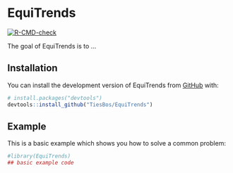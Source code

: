 
<!-- README.md is generated from README.Rmd. Please edit that file -->

# EquiTrends

<!-- badges: start -->

[![R-CMD-check](https://github.com/TiesBos/EquiTrends/actions/workflows/R-CMD-check.yaml/badge.svg)](https://github.com/TiesBos/EquiTrends/actions/workflows/R-CMD-check.yaml)
<!-- badges: end -->

The goal of EquiTrends is to …

## Installation

You can install the development version of EquiTrends from
[GitHub](https://github.com/) with:

``` r
# install.packages("devtools")
devtools::install_github("TiesBos/EquiTrends")
```

## Example

This is a basic example which shows you how to solve a common problem:

``` r
#library(EquiTrends)
## basic example code
```
